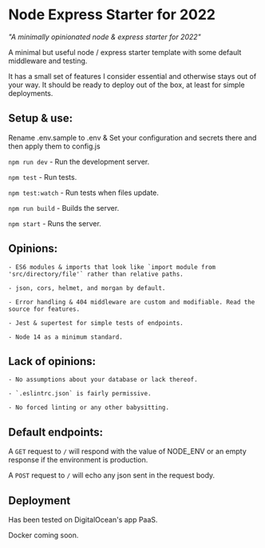 # Node Express Starter for 2022

*"A minimally opinionated node & express starter for 2022"*

A minimal but useful node / express starter template with some default
middleware and testing.

It has a small set of features I consider essential and otherwise stays out of your way. It should be ready to deploy out of the box, at least for simple deployments.

## Setup & use:

Rename .env.sample to .env & Set your configuration and secrets there and
then apply them to config.js

`npm run dev` - Run the development server.

`npm test` - Run tests.

`npm test:watch` - Run tests when files update.

`npm run build` - Builds the server.

`npm start` - Runs the server.
## Opinions:

    - ES6 modules & imports that look like `import module from 'src/directory/file'` rather than relative paths.

    - json, cors, helmet, and morgan by default.

    - Error handling & 404 middleware are custom and modifiable. Read the source for features.

    - Jest & supertest for simple tests of endpoints.

    - Node 14 as a minimum standard.

## Lack of opinions:

    - No assumptions about your database or lack thereof.

    - `.eslintrc.json` is fairly permissive.

    - No forced linting or any other babysitting.

## Default endpoints:

A `GET` request to `/` will respond with the value of NODE_ENV or an empty
response if the environment is production.

A `POST` request to `/` will echo any json sent in the request body.

## Deployment

Has been tested on DigitalOcean's app PaaS.

Docker coming soon.